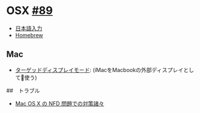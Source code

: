 # OSX [#89](https://github.com/hdknr/scriptogr.am/issues/89)

- [日本語入力](mac.ime.md)
- [Homebrew](mac.brew.md)

## Mac

- [ターゲッドディスプレイモード](mac.dpd.md): (iMacをMacbookの外部ディスプレイとして使う)

##　トラブル

- [Mac OS X の NFD 問題での対策諸々](http://qiita.com/knaka/items/48e1799b56d520af6a09)